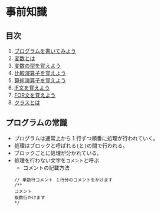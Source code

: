 # 事前知識
## 目次
1. [プログラムを書いてみよう](https://github.com/YujiroKusano/apex_study/tree/main/apex/%E5%85%A5%E9%96%80/LESSON01)
2. [変数とは](https://github.com/YujiroKusano/apex_study/tree/main/apex/%E5%85%A5%E9%96%80/LESSON02)
3. [変数の型を覚えよう](https://github.com/YujiroKusano/apex_study/tree/main/apex/%E5%85%A5%E9%96%80/LESSON03)
4. [比較演算子を覚えよう](https://github.com/YujiroKusano/apex_study/tree/main/apex/%E5%85%A5%E9%96%80/LESSON04)
5. [算術演算子を覚えよう](https://github.com/YujiroKusano/apex_study/tree/main/apex/%E5%85%A5%E9%96%80/LESSON05)
6. [IF文を覚えよう](https://github.com/YujiroKusano/apex_study/tree/main/apex/%E5%85%A5%E9%96%80/LESSON06)
7. [FOR文を覚えよう](https://github.com/YujiroKusano/apex_study/tree/main/apex/%E5%85%A5%E9%96%80/LESSON07)
8. [クラスとは](https://github.com/YujiroKusano/apex_study/tree/main/apex/%E5%85%A5%E9%96%80/LESSON08)

## プログラムの常識
- プログラムは通常上から１行ずつ順番に処理が行われていく。
- 処理はブロックと呼ばれる```{```と```}```の間で行われる。
- ブロックごとに処理が分かれている。
- 処理を行わない文字を```コメント```と呼ぶ
    - コメントの記載方法
    ```apex
    // 単数行コメント １行分のコメントをかけます
    /** 
    コメント 
    複数行かけます
    */
    ```

